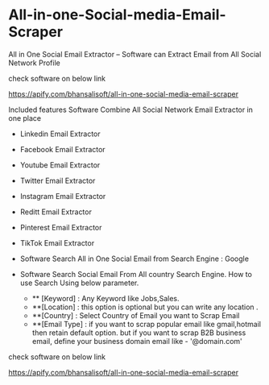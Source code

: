 # All-in-one-Social-media-Email-Scraper
All in One Social Email Extractor – Software can Extract Email from All Social Network Profile

check software on below link 

https://apify.com/bhansalisoft/all-in-one-social-media-email-scraper

Included features
Software Combine All Social Network Email Extractor in one place

  - Linkedin Email Extractor
  - Facebook Email Extractor
  - Youtube Email Extractor
  - Twitter Email Extractor
  - Instagram Email Extractor
  - Reditt Email Extractor
  - Pinterest Email Extractor
  - TikTok Email Extractor
- Software Search All in One Social Email from Search Engine : Google
- Software Search Social Email From All country Search Engine.
How to use
Search Using below parameter.

    - ** [Keyword] : Any Keyword like Jobs,Sales.
    - **[Location] : this option is optional but you can write any location .
    - **[Country] : Select Country of Email you want to Scrap Email
    - **[Email Type] : if you want to scrap popular email like gmail,hotmail then retain default option. but if you want to scrap B2B business email, define your business domain email like - '@domain.com'

check software on below link 

https://apify.com/bhansalisoft/all-in-one-social-media-email-scraper


